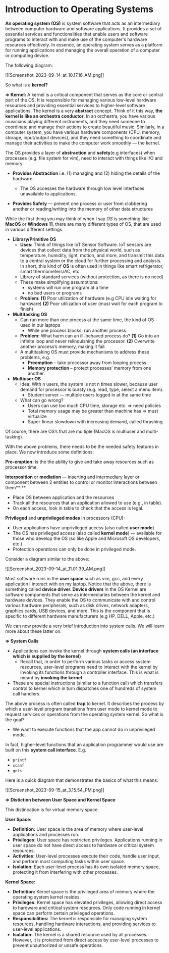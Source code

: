 # Introduction to Operating Systems

**An operating system (OS)** is system software that acts as an intermediary between computer hardware and software applications. It provides a set of essential services and functionalities that enable users and software programs to interact with and make use of the computer's hardware resources effectively. In essence, an operating system serves as a platform for running applications and managing the overall operation of a computer or computing device.

  

The following diagram:

![[Screenshot_2023-09-14_at_10.17.16_AM.png]]

  

So what is a **kernel?**

  

**⇒ Kernel:** A kernel is a critical component that serves as the core or central part of the OS. It is responsible for managing various low-level hardware resources and providing essential services to higher-level software applications. The kernel is a very **abstract** concept. Think of it this way, **the kernel is like an orchestra conductor**. In an orchestra, you have various musicians playing different instruments, and they need someone to coordinate and manage their actions to create beautiful music. Similarly, in a computer system, you have various hardware components (CPU, memory, storage, input/output devices), and they need something to coordinate and manage their activities to make the computer work smoothly — the kernel.

  

The OS provides a layer of **abstraction** and **safety**(e.g interfaces) when processes (e.g. file system for vim), need to interact with things like I/O and memory.

- **Provides Abstraction** i.e. (1) managing and (2) hiding the details of the hardware.  
    - The OS accesses the hardware through low level interfaces unavailable to applications.  
    
- **Provides Safety** — prevent one process or user from clobbering another or reading/writing into the memory of other data structures

  

While the first thing you may think of when I say _OS_ is something like **MacOS** or **Windows 11**, there are many different types of OS, that are used in various different settings.

- **Library/Primitive OS**
    - **Uses:** Think of things like IoT Sensor Software. IoT sensors are devices that collect data from the physical world, such as temperature, humidity, light, motion, and more, and transmit this data to a central system or the cloud for further processing and analysis. In short, this kind of **OS** is often used in things like smart refrigerator, smart thermometers/AC, etc.
    - Library of standard services (without protection, as there is no need)
    - These make simplifying assumptions:
        - systems will run one program at a time
        - no bad users or programs
    - **Problem: (1)** Poor utilization of hardware (e.g CPU idle waiting for hardware) **(2)** Poor utilization of user (must wait for each program to finish)
- **Multitasking OS**
    - Can run more than one process at the same time, the kind of OS used in our laptops
        - While one process blocks, run another process
    - **Problem:** What harm can an ill-behaved process do? **(1)** Go into an infinite loop and never relinquishing the processor. **(2)** Overwrite another process’s memory, making it fail.
    - A multitasking OS must provide mechanisms to address these problems, e.g.
        - **Preemption** – take processor away from looping process
        - **Memory protection** – protect processes’ memory from one another.
- **Multiuser OS**
    - Idea: With n users, the system is not n times slower, because user demand for processor is bursty (e.g. read, type, select a menu item).
        - Student server — multiple users logged in at the same time
    - What can go wrong?
        - Users can use too much CPU time, storage etc. ⇒ need policies
        - Total memory usage may be greater than machine has ⇒ must virtualize
        - Super-linear slowdown with increasing demand, called thrashing.

  

Of course, there are OS’s that are multiple (MacOS is multiuser and multi-tasking).

With the above problems, there needs to be the needed safety features in place. We now introduce some definitions:

  

**Pre-emption:** is the the ability to give and take away resources such as processor time.

**Interposition** or **mediation** — inserting and intermediary layer or component between 2 entities to control or monitor interactions between them**:**

- Place OS between application and the resources
- Track all the resources that an application allowed to use (e.g., in table).
- On each access, look in table to check that the access is legal.

**Privileged** and **unprivileged modes** in processors (CPU):

- User applications have unprivileged access (also called **user mode**).
- The OS has privileged access (also called **kernel mode**) — available for those who develop the OS (so like Apple and Microsoft OS developers, etc.)
- Protection operations can only be done in privileged mode.

  

Consider a diagram similar to the above:

![[Screenshot_2023-09-14_at_11.01.39_AM.png]]

Most software runs in the **user space** such as vim, gcc, and every application I interact with on my laptop. Notice that the above, there is something called **device driver. Device drivers** in the OS Kernel are software components that serve as intermediaries between the kernel and hardware devices. They enable the OS to communicate with and control various hardware peripherals, such as disk drives, network adapters, graphics cards, USB devices, and more. This is the component that is specific to different hardware manufacturers (e.g HP, DELL, Apple, etc.)

  

We can now provide a very brief introduction into system calls. We will learn more about these latter on.

  

**⇒ System Calls**

- Applications can invoke the kernel through **system calls (an interface which is supplied by the kernel)**
    - Recall that, in order to perform various tasks or access system resources, user-level programs need to interact with the kernel by invoking its functions through a controller interface. This is what is meant by **invoking the kernel**
- These are special instructions (similar to a function call) which transfers control to kernel which in turn dispatches one of hundreds of system call handlers.

  

The above process is often called **trap** to kernel. It describes the process by which a user-level program transitions from user mode to kernel mode to request services or operations from the operating system kernel. So what is the goal?

- We want to execute functions that the app cannot do in unprivileged mode.

In fact, higher-level functions that an application programmer would use are built on this **system call interface**. E.g.

- `printf`
- `scanf`
- `gets`

  

Here is a quick diagram that demonstrates the basics of what this means:

![[Screenshot_2023-09-15_at_3.15.54_PM.png]]

  

**⇒ Distiction between User Space and Kernel Space**

This distincation is for virtual memory space.

**User Space:**

- **Definition:** User space is the area of memory where user-level applications and processes run.
- **Privileges:** User space has restricted privileges. Applications running in user space do not have direct access to hardware or critical system resources.
- **Activities:** User-level processes execute their code, handle user input, and perform most computing tasks within user space.
- **Isolation:** Each user-level process has its own isolated memory space, protecting it from interfering with other processes.

  

**Kernel Space:**

- **Definition:** Kernel space is the privileged area of memory where the operating system kernel resides.
- **Privileges:** Kernel space has elevated privileges, allowing direct access to hardware and critical system resources. Only code running in kernel space can perform certain privileged operations.
- **Responsibilities:** The kernel is responsible for managing system resources, handling hardware interactions, and providing services to user-level applications.
- **Isolation:** The kernel is a shared resource used by all processes. However, it is protected from direct access by user-level processes to prevent unauthorized or unsafe operations.